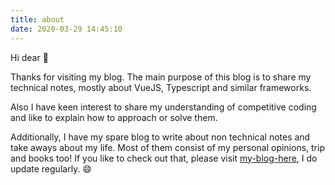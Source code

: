 ```yaml
---
title: about
date: 2020-03-29 14:45:10
---
```


Hi dear :wave:

Thanks for visiting my blog. 
The main purpose of this blog is to share my technical notes, mostly about VueJS, Typescript and similar frameworks.

Also I have keen interest to share my understanding of competitive coding and like to explain how to approach or solve them.

Additionally, I have my spare blog to write about non technical notes and take aways about my life. Most of them consist of my personal opinions, trip and books too! If you like to check out that, please visit [my-blog-here](https://azaawriting.blogspot.com/), I do update regularly. :smile: